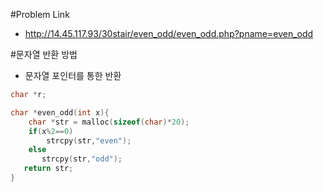 #Problem Link
- http://14.45.117.93/30stair/even_odd/even_odd.php?pname=even_odd

#문자열 반환 방법
- 문자열 포인터를 통한 반환

```C
char *r;

char *even_odd(int x){
    char *str = malloc(sizeof(char)*20);
    if(x%2==0)
        strcpy(str,"even");
    else
       strcpy(str,"odd");
   return str; 
}
```
